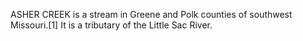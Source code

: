 ASHER CREEK is a stream in Greene and Polk counties of southwest Missouri.[1] It is a tributary of the Little Sac River.

